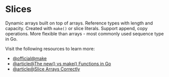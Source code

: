 # Slices

Dynamic arrays built on top of arrays. Reference types with length and capacity. Created with `make()` or slice literals. Support append, copy operations. More flexible than arrays - most commonly used sequence type in Go.

Visit the following resources to learn more:

- [@official@make](https://go.dev/tour/moretypes/13)
- [@article@The new() vs make() Functions in Go](https://nitish08.medium.com/loops-in-golang-d44fb39b08e)
- [@article@Slice Arrays Correctly](https://labex.io/tutorials/go-how-to-slice-arrays-correctly-418936)
